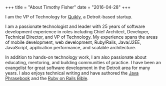 +++
title = "About Timothy Fisher"
date = "2016-04-28"
+++

I am the VP of Technology for [Quikly](http://www.quikly.com), a Detroit-based startup.   

I am a passionate technologist and leader with 25 years of software development experience in roles including Chief Architect, Developer, Technical Director, and VP of Technology. My experience spans the areas of mobile development, web development, Ruby/Rails, Java/J2EE, JavaScript, application performance, and scalable architecture. 

In addition to hands-on technology work, I am also passionate about educating, mentoring, and building communities of practice. I have been an evangelist for great software development in the Detroit area for many years. I also enjoys technical writing and have authored the [Java Phrasebook](http://www.amazon.com/Java-Phrasebook-Timothy-R-Fisher/dp/0672329077) and the [Ruby on Rails Bible](http://www.amazon.com/Ruby-Rails-Bible-Timothy-Fisher/dp/0470258225). 

